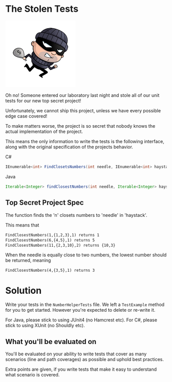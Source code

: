 # The Stolen Tests

![Sneaky man with swag](images/thief.png)

Oh no! Someone entered our laboratory last night and stole all of our unit tests for our new top secret project!

Unfortunately, we cannot ship this project, unless we have every possible edge case covered!

To make matters worse, the project is so secret that nobody knows the actual implementation of the project.

This means the only information to write the tests is the following interface, along with the original specification of the projects behavior.

C#
```csharp
IEnumerable<int> FindClosetsNumbers(int needle, IEnumerable<int> haystack, int n)
```

Java
```java
Iterable<Integer> findClosestNumbers(int needle, Iterable<Integer> haystack, int n)
```

## Top Secret Project Spec

The function finds the 'n' closets numbers to 'needle' in 'haystack'.

This means that

```pseudo
FindClosestNumbers(1,{1,2,3},1) returns 1
FindClosestNumbers(6,{4,5},1) returns 5
FindClosestNumbers(11,{2,3,10},2) returns {10,3}
```

When the needle is equally close to two numbers, the lowest number should be returned, meaning
```pseudo
FindClosestNumbers(4,{3,5},1) returns 3
```

# Solution

Write your tests in the `NumberHelperTests` file.
We left a `TestExample` method for you to get started.
However you're expected to delete or re-write it.

For Java, please stick to using JUnit4 (no Hamcrest etc).
For C#, please stick to using XUnit (no Shouldly etc).

## What you'll be evaluated on

You'll be evaluated on your ability to write tests that cover as many scenarios (line and path coverages) as possible and uphold best practices.

Extra points are given, if you write tests that make it easy to understand what scenario is covered.
